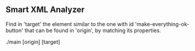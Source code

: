 ## Smart XML Analyzer

Find in 'target' the element similar to the one with id 'make-everything-ok-button' that can be found in 'origin', by matching its properties.

./main [origin] [target]